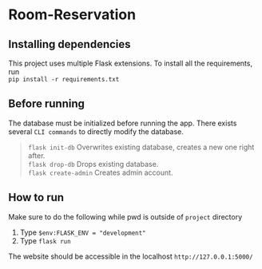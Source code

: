 # Room-Reservation

## Installing dependencies
This project uses multiple Flask extensions. To install all the requirements, run   
`pip install -r requirements.txt`

## Before running
The database must be initialized before running the app. 
There exists several `CLI commands` to directly modify the database.
> `flask init-db` Overwrites existing database, creates a new one right after.   
> `flask drop-db` Drops existing database.   
> `flask create-admin` Creates admin account.   
  
## How to run
Make sure to do the following while pwd is outside of `project` directory
1. Type `$env:FLASK_ENV = "development"`
2. Type `flask run`

The website should be accessible in the localhost `http://127.0.0.1:5000/`
